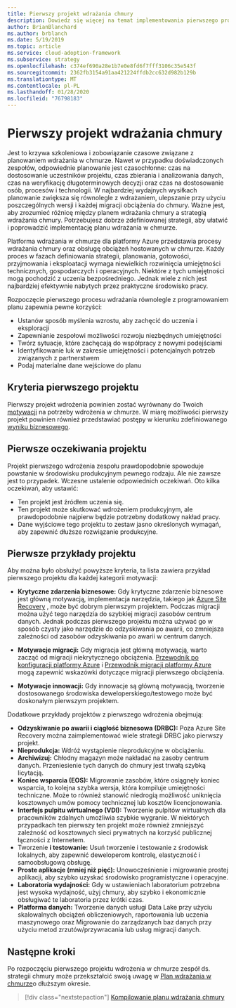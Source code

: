 ```yaml
---
title: Pierwszy projekt wdrażania chmury
description: Dowiedz się więcej na temat implementowania pierwszego projektu wdrażania w chmurze.
author: BrianBlanchard
ms.author: brblanch
ms.date: 5/19/2019
ms.topic: article
ms.service: cloud-adoption-framework
ms.subservice: strategy
ms.openlocfilehash: c374ef690a28e1b7e0e8fd6f7fff3106c35e543f
ms.sourcegitcommit: 2362fb3154a91aa421224ffdb2cc632d982b129b
ms.translationtype: MT
ms.contentlocale: pl-PL
ms.lasthandoff: 01/28/2020
ms.locfileid: "76798183"
---
```

<!-- markdownlint-disable MD026 -->

# <a name="first-cloud-adoption-project"></a>Pierwszy projekt wdrażania chmury

Jest to krzywa szkoleniowa i zobowiązanie czasowe związane z planowaniem wdrażania w chmurze. Nawet w przypadku doświadczonych zespołów, odpowiednie planowanie jest czasochłonne: czas na dostosowanie uczestników projektu, czas zbierania i analizowania danych, czas na weryfikację długoterminowych decyzji oraz czas na dostosowanie osób, procesów i technologii. W najbardziej wydajnych wysiłkach planowanie zwiększa się równolegle z wdrażaniem, ulepszanie przy użyciu poszczególnych wersji i każdej migracji obciążenia do chmury. Ważne jest, aby zrozumieć różnicę między planem wdrażania chmury a strategią wdrażania chmury. Potrzebujesz dobrze zdefiniowanej strategii, aby ułatwić i poprowadzić implementację planu wdrażania w chmurze.

Platforma wdrażania w chmurze dla platformy Azure przedstawia procesy wdrażania chmury oraz obsługę obciążeń hostowanych w chmurze. Każdy proces w fazach definiowania strategii, planowania, gotowości, przyjmowania i eksploatacji wymaga niewielkich rozwinięcia umiejętności technicznych, gospodarczych i operacyjnych. Niektóre z tych umiejętności mogą pochodzić z uczenia bezpośredniego. Jednak wiele z nich jest najbardziej efektywnie nabytych przez praktyczne środowisko pracy.

Rozpoczęcie pierwszego procesu wdrażania równolegle z programowaniem planu zapewnia pewne korzyści:

- Ustanów sposób myślenia wzrostu, aby zachęcić do uczenia i eksploracji
- Zapewnianie zespołowi możliwości rozwoju niezbędnych umiejętności
- Twórz sytuacje, które zachęcają do współpracy z nowymi podejściami
- Identyfikowanie luk w zakresie umiejętności i potencjalnych potrzeb związanych z partnerstwem
- Podaj materialne dane wejściowe do planu

## <a name="first-project-criteria"></a>Kryteria pierwszego projektu

Pierwszy projekt wdrożenia powinien zostać wyrównany do Twoich [motywacji](./motivations.md) na potrzeby wdrożenia w chmurze. W miarę możliwości pierwszy projekt powinien również przedstawiać postępy w kierunku zdefiniowanego [wyniku biznesowego](./business-outcomes/business-outcome-template.md).

## <a name="first-project-expectations"></a>Pierwsze oczekiwania projektu

Projekt pierwszego wdrożenia zespołu prawdopodobnie spowoduje powstanie w środowisku produkcyjnym pewnego rodzaju. Ale nie zawsze jest to przypadek. Wczesne ustalenie odpowiednich oczekiwań. Oto kilka oczekiwań, aby ustawić:

- Ten projekt jest źródłem uczenia się.
- Ten projekt może skutkować wdrożeniem produkcyjnym, ale prawdopodobnie najpierw będzie potrzebny dodatkowy nakład pracy.
- Dane wyjściowe tego projektu to zestaw jasno określonych wymagań, aby zapewnić dłuższe rozwiązanie produkcyjne.

## <a name="first-project-examples"></a>Pierwsze przykłady projektu

Aby można było obsłużyć powyższe kryteria, ta lista zawiera przykład pierwszego projektu dla każdej kategorii motywacji:

- **Krytyczne zdarzenia biznesowe:** Gdy krytyczne zdarzenie biznesowe jest główną motywacją, implementacja narzędzia, takiego jak [Azure Site Recovery](../migrate/azure-migration-guide/migrate.md?tabs=Tools#azure-site-recovery) , może być dobrym pierwszym projektem. Podczas migracji można użyć tego narzędzia do szybkiej migracji zasobów centrum danych. Jednak podczas pierwszego projektu można używać go w sposób czysty jako narzędzie do odzyskiwania po awarii, co zmniejsza zależności od zasobów odzyskiwania po awarii w centrum danych.

- **Motywacje migracji:** Gdy migracja jest główną motywacją, warto zacząć od migracji niekrytycznego obciążenia. [Przewodnik po konfiguracji platformy Azure](../ready/azure-setup-guide/index.md) i [Przewodnik migracji platformy Azure](../migrate/azure-migration-guide/index.md) mogą zapewnić wskazówki dotyczące migracji pierwszego obciążenia.

- **Motywacje innowacji:** Gdy innowacje są główną motywacją, tworzenie dostosowanego środowiska deweloperskiego/testowego może być doskonałym pierwszym projektem.

Dodatkowe przykłady projektów z pierwszego wdrożenia obejmują:

- **Odzyskiwanie po awarii i ciągłość biznesowa (DRBC):** Poza Azure Site Recovery można zaimplementować wiele strategii DRBC jako pierwszy projekt.
- **Nieprodukcja:** Wdróż wystąpienie nieprodukcyjne w obciążeniu.
- **Archiwizuj:** Chłodny magazyn może nakładać na zasoby centrum danych. Przeniesienie tych danych do chmury jest trwałą szybką licytacją.
- **Koniec wsparcia (EOS):** Migrowanie zasobów, które osiągnęły koniec wsparcia, to kolejna szybka wersja, która kompiluje umiejętności techniczne. Może to również stanowić niedrogią możliwość uniknięcia kosztownych umów pomocy technicznej lub kosztów licencjonowania.
- **Interfejs pulpitu wirtualnego (VDI):** Tworzenie pulpitów wirtualnych dla pracowników zdalnych umożliwia szybkie wygranie. W niektórych przypadkach ten pierwszy ten projekt może również zmniejszyć zależność od kosztownych sieci prywatnych na korzyść publicznej łączności z Internetem.
- Tworzenie **i testowanie:** Usuń tworzenie i testowanie z środowisk lokalnych, aby zapewnić deweloperom kontrolę, elastyczność i samoobsługową obsługę.
- **Proste aplikacje (mniej niż pięć):** Unowocześnienie i migrowanie prostej aplikacji, aby szybko uzyskać środowisko programistyczne i operacyjne.
- **Laboratoria wydajności:** Gdy w ustawieniach laboratorium potrzebna jest wysoka wydajność, użyj chmury, aby szybko i ekonomicznie obsługiwać te laboratoria przez krótki czas.
- **Platforma danych:** Tworzenie danych usługi Data Lake przy użyciu skalowalnych obciążeń obliczeniowych, raportowania lub uczenia maszynowego oraz Migrowanie do zarządzanych baz danych przy użyciu metod zrzutów/przywracania lub usług migracji danych.

## <a name="next-steps"></a>Następne kroki

Po rozpoczęciu pierwszego projektu wdrożenia w chmurze zespół ds. strategii chmury może przekształcić swoją uwagę w [Plan wdrażania w chmurze](../plan/index.md)o dłuższym okresie.

> [!div class="nextstepaction"]
> [Kompilowanie planu wdrażania chmury](../plan/index.md)
